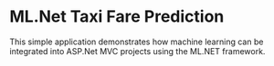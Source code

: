 # ML.Net Taxi Fare Prediction

This simple application demonstrates how machine learning can be integrated into ASP.Net MVC projects using the ML.NET framework. 
